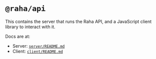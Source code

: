 # `@raha/api`

This contains the server that runs the Raha API, and a JavaScript client library
to interact with it.

Docs are at:

- Server: [`server/README.md`](src/server/README.md)
- Client: [`client/README.md`](src/client/README.md)
